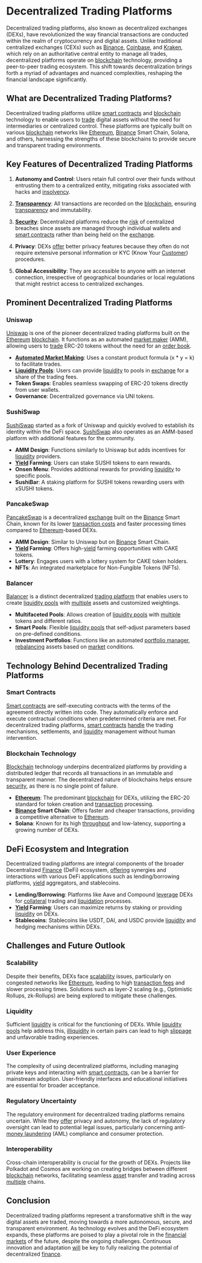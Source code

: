 # Decentralized Trading Platforms

Decentralized trading platforms, also known as decentralized exchanges (DEXs), have revolutionized the way financial transactions are conducted within the realm of cryptocurrency and digital assets. Unlike traditional centralized exchanges (CEXs) such as [Binance](../b/binance.md), [Coinbase](../c/coinbase.md), and [Kraken](../k/kraken.md), which rely on an authoritative central entity to manage all trades, decentralized platforms operate on [blockchain](../b/blockchain_in_trading.md) technology, providing a peer-to-peer trading ecosystem. This shift towards decentralization brings forth a myriad of advantages and nuanced complexities, reshaping the financial landscape significantly.

## What are Decentralized Trading Platforms?

Decentralized trading platforms utilize [smart contracts](../s/smart_contracts_in_trading.md) and [blockchain](../b/blockchain_in_trading.md) technology to enable users to [trade](../t/trade.md) digital assets without the need for intermediaries or centralized control. These platforms are typically built on various [blockchain](../b/blockchain_in_trading.md) networks like [Ethereum](../e/ethereum_.md), [Binance](../b/binance.md) Smart Chain, Solana, and others, harnessing the strengths of these blockchains to provide secure and transparent trading environments.

## Key Features of Decentralized Trading Platforms

1. **Autonomy and Control**: Users retain full control over their funds without entrusting them to a centralized entity, mitigating risks associated with hacks and [insolvency](../i/insolvency.md).
   
2. **[Transparency](../t/transparency.md)**: All transactions are recorded on the [blockchain](../b/blockchain_in_trading.md), ensuring [transparency](../t/transparency.md) and immutability.

3. **[Security](../s/security.md)**: Decentralized platforms reduce the [risk](../r/risk.md) of centralized breaches since assets are managed through individual wallets and [smart contracts](../s/smart_contracts_in_trading.md) rather than being held on the [exchange](../e/exchange.md).

4. **Privacy**: DEXs [offer](../o/offer.md) better privacy features because they often do not require extensive personal information or KYC (Know Your [Customer](../c/customer.md)) procedures.

5. **Global Accessibility**: They are accessible to anyone with an internet connection, irrespective of geographical boundaries or local regulations that might restrict access to centralized exchanges.

## Prominent Decentralized Trading Platforms

### Uniswap

[Uniswap](https://uniswap.org/) is one of the pioneer decentralized trading platforms built on the [Ethereum](../e/ethereum_.md) [blockchain](../b/blockchain_in_trading.md). It functions as an automated [market maker](../m/market_maker.md) (AMM), allowing users to [trade](../t/trade.md) ERC-20 tokens without the need for an [order book](../o/order_book.md).

- **[Automated Market Making](../a/automated_market_making.md)**: Uses a constant product formula (x * y = k) to facilitate trades.
- **[Liquidity Pools](../l/liquidity_pools.md)**: Users can provide [liquidity](../l/liquidity.md) to pools in [exchange](../e/exchange.md) for a share of the trading fees.
- **Token Swaps**: Enables seamless swapping of ERC-20 tokens directly from user wallets.
- **Governance**: Decentralized governance via UNI tokens.

### SushiSwap

[SushiSwap](https://sushi.com/) started as a fork of Uniswap and quickly evolved to establish its identity within the DeFi space. [SushiSwap](../s/sushiswap.md) also operates as an AMM-based platform with additional features for the community.

- **AMM Design**: Functions similarly to Uniswap but adds incentives for [liquidity](../l/liquidity.md) providers.
- **[Yield](../y/yield.md) Farming**: Users can stake SUSHI tokens to earn rewards.
- **Onsen Menu**: Provides additional rewards for providing [liquidity](../l/liquidity.md) to specific pools.
- **SushiBar**: A staking platform for SUSHI tokens rewarding users with xSUSHI tokens.

### PancakeSwap

[PancakeSwap](https://pancakeswap.finance/) is a decentralized [exchange](../e/exchange.md) built on the [Binance](../b/binance.md) Smart Chain, known for its lower [transaction costs](../t/transaction_costs.md) and faster processing times compared to [Ethereum](../e/ethereum_.md)-based DEXs.

- **AMM Design**: Similar to Uniswap but on [Binance](../b/binance.md) Smart Chain.
- **[Yield](../y/yield.md) Farming**: Offers high-[yield](../y/yield.md) farming opportunities with CAKE tokens.
- **Lottery**: Engages users with a lottery system for CAKE token holders.
- **NFTs**: An integrated marketplace for Non-Fungible Tokens (NFTs).

### Balancer

[Balancer](https://balancer.fi/) is a distinct decentralized [trading platform](../t/trading_platform.md) that enables users to create [liquidity pools](../l/liquidity_pools.md) with [multiple](../m/multiple.md) assets and customized weightings.

- **Multifaceted Pools**: Allows creation of [liquidity pools](../l/liquidity_pools.md) with [multiple](../m/multiple.md) tokens and different ratios.
- **Smart Pools**: Flexible [liquidity pools](../l/liquidity_pools.md) that self-adjust parameters based on pre-defined conditions.
- **Investment Portfolios**: Functions like an automated [portfolio manager](../p/portfolio_manager.md), [rebalancing](../r/rebalancing.md) assets based on [market](../m/market.md) conditions.

## Technology Behind Decentralized Trading Platforms

### Smart Contracts

[Smart contracts](../s/smart_contracts_in_trading.md) are self-executing contracts with the terms of the agreement directly written into code. They automatically enforce and execute contractual conditions when predetermined criteria are met. For decentralized trading platforms, [smart contracts](../s/smart_contracts_in_trading.md) [handle](../h/handle.md) the trading mechanisms, settlements, and [liquidity](../l/liquidity.md) management without human intervention.

### Blockchain Technology

[Blockchain](../b/blockchain_in_trading.md) technology underpins decentralized platforms by providing a distributed ledger that records all transactions in an immutable and transparent manner. The decentralized nature of blockchains helps ensure [security](../s/security.md), as there is no single point of failure.

- **[Ethereum](../e/ethereum_.md)**: The predominant [blockchain](../b/blockchain_in_trading.md) for DEXs, utilizing the ERC-20 standard for token creation and [transaction](../t/transaction.md) processing.
- **[Binance](../b/binance.md) Smart Chain**: Offers faster and cheaper transactions, providing a competitive alternative to [Ethereum](../e/ethereum_.md).
- **Solana**: Known for its high [throughput](../t/throughput.md) and low-latency, supporting a growing number of DEXs.

## DeFi Ecosystem and Integration

Decentralized trading platforms are integral components of the broader Decentralized [Finance](../f/finance.md) (DeFi) ecosystem, [offering](../o/offering.md) synergies and interactions with various DeFi applications such as lending/borrowing platforms, [yield](../y/yield.md) aggregators, and stablecoins.

- **Lending/Borrowing**: Platforms like Aave and Compound [leverage](../l/leverage.md) DEXs for [collateral](../c/collateral.md) trading and [liquidation](../l/liquidation.md) processes.
- **[Yield](../y/yield.md) Farming**: Users can maximize returns by staking or providing [liquidity](../l/liquidity.md) on DEXs.
- **Stablecoins**: Stablecoins like USDT, DAI, and USDC provide [liquidity](../l/liquidity.md) and hedging mechanisms within DEXs.

## Challenges and Future Outlook

### Scalability

Despite their benefits, DEXs face [scalability](../s/scalability.md) issues, particularly on congested networks like [Ethereum](../e/ethereum_.md), leading to high [transaction fees](../t/transaction_fees.md) and slower processing times. Solutions such as layer-2 scaling (e.g., Optimistic Rollups, zk-Rollups) are being explored to mitigate these challenges.

### Liquidity

Sufficient [liquidity](../l/liquidity.md) is critical for the functioning of DEXs. While [liquidity pools](../l/liquidity_pools.md) help address this, [illiquidity](../i/illiquid.md) in certain pairs can lead to high [slippage](../s/slippage.md) and unfavorable trading experiences.

### User Experience

The complexity of using decentralized platforms, including managing private keys and interacting with [smart contracts](../s/smart_contracts_in_trading.md), can be a barrier for mainstream adoption. User-friendly interfaces and educational initiatives are essential for broader acceptance.

### Regulatory Uncertainty

The regulatory environment for decentralized trading platforms remains uncertain. While they [offer](../o/offer.md) privacy and autonomy, the lack of regulatory oversight can lead to potential legal issues, particularly concerning anti-[money laundering](../m/money_laundering.md) (AML) compliance and consumer protection.

### Interoperability

Cross-chain interoperability is crucial for the growth of DEXs. Projects like Polkadot and Cosmos are working on creating bridges between different [blockchain](../b/blockchain_in_trading.md) networks, facilitating seamless [asset](../a/asset.md) transfer and trading across [multiple](../m/multiple.md) chains.

## Conclusion

Decentralized trading platforms represent a transformative shift in the way digital assets are traded, moving towards a more autonomous, secure, and transparent environment. As technology evolves and the DeFi ecosystem expands, these platforms are poised to play a pivotal role in the [financial markets](../f/financial_market.md) of the future, despite the ongoing challenges. Continuous innovation and adaptation [will](../w/will.md) be key to fully realizing the potential of decentralized [finance](../f/finance.md).